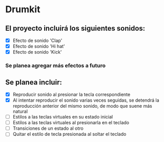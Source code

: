 # Drumkit

## El proyecto incluirá los siguientes sonidos:
- [X] Efecto de sonido 'Clap'
- [X] Efecto de sonido 'Hi hat'
- [X]  Efecto de sonido 'Kick'
### Se planea agregar más efectos a futuro

## Se planea incluir: 
- [X] Reproducir sonido al presionar la tecla correspondiente
- [X] Al intentar reproducir el sonido varias veces seguidas, se detendrá la reproducción anterior del mismo sonido, de modo que suene más natural
- [ ] Estilos a las teclas virtuales en su estado inicial
- [ ] Estilos a las teclas virtuales al presionarla en el teclado
- [ ] Transiciones de un estado al otro
- [ ] Quitar el estilo de tecla presionada al soltar el teclado
